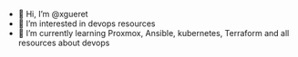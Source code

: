- 👋 Hi, I’m @xgueret
- 👀 I’m interested in devops resources
- 🌱 I’m currently learning Proxmox, Ansible, kubernetes, Terraform and all resources about devops 

<!---
xgueret/xgueret is a ✨ special ✨ repository because its `README.md` (this file) appears on your GitHub profile.
You can click the Preview link to take a look at your changes.
--->

